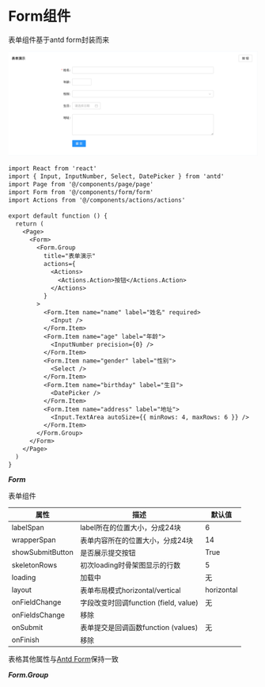 # Form组件

表单组件基于antd form封装而来

![image-20200913185018759](images/image-20200913185018759.png)

```react
import React from 'react'
import { Input, InputNumber, Select, DatePicker } from 'antd'
import Page from '@/components/page/page'
import Form from '@/components/form/form'
import Actions from '@/components/actions/actions'

export default function () {
  return (
    <Page>
      <Form>
        <Form.Group
          title="表单演示"
          actions={
            <Actions>
              <Actions.Action>按钮</Actions.Action>
            </Actions>
          }
        >
          <Form.Item name="name" label="姓名" required>
            <Input />
          </Form.Item>
          <Form.Item name="age" label="年龄">
            <InputNumber precision={0} />
          </Form.Item>
          <Form.Item name="gender" label="性别">
            <Select />
          </Form.Item>
          <Form.Item name="birthday" label="生日">
            <DatePicker />
          </Form.Item>
          <Form.Item name="address" label="地址">
            <Input.TextArea autoSize={{ minRows: 4, maxRows: 6 }} />
          </Form.Item>
        </Form.Group>
      </Form>
    </Page>
  )
}

```

***Form***

表单组件

| 属性             | 描述                                  | 默认值     |
| ---------------- | ------------------------------------- | ---------- |
| labelSpan        | label所在的位置大小，分成24块         | 6          |
| wrapperSpan      | 表单内容所在的位置大小，分成24块      | 14         |
| showSubmitButton | 是否展示提交按钮                      | True       |
| skeletonRows     | 初次loading时骨架图显示的行数         | 5          |
| loading          | 加载中                                | 无         |
| layout           | 表单布局模式horizontal/vertical       | horizontal |
| onFieldChange    | 字段改变时回调function (field, value) | 无         |
| onFieldsChange   | 移除                                  |            |
| onSubmit         | 表单提交是回调函数function (values)   | 无         |
| onFinish         | 移除                                  |            |

表格其他属性与[Antd Form](https://ant-design.gitee.io/components/form-cn/)保持一致

***Form.Group***

